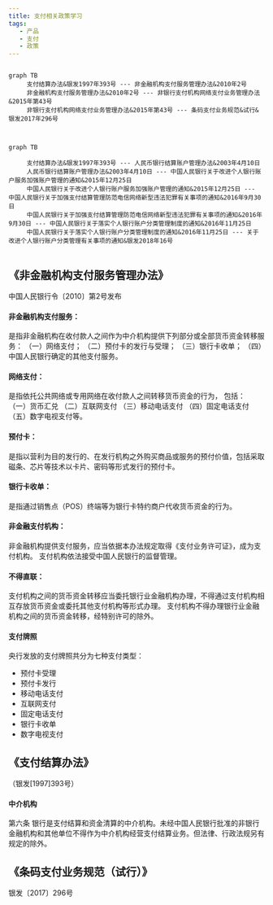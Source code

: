 ```yaml
---
title: 支付相关政策学习
tags:
   - 产品
   - 支付
   - 政策
---
```


```mermaid

graph TB
     支付结算办法&银发1997年393号 --- 非金融机构支付服务管理办法&2010年2号               
     非金融机构支付服务管理办法&2010年2号 --- 非银行支付机构网络支付业务管理办法&2015年第43号
     非银行支付机构网络支付业务管理办法&2015年第43号 --- 条码支付业务规范&试行&银发2017年296号  
     
```



```mermaid

graph TB
 
     支付结算办法&银发1997年393号 --- 人民币银行结算账户管理办法&2003年4月10日
     人民币银行结算账户管理办法&2003年4月10日 --- 中国人民银行关于改进个人银行账户服务加强账户管理的通知&2015年12月25日
     中国人民银行关于改进个人银行账户服务加强账户管理的通知&2015年12月25日 --- 中国人民银行关于加强支付结算管理防范电信网络新型违法犯罪有关事项的通知&2016年9月30日
     中国人民银行关于加强支付结算管理防范电信网络新型违法犯罪有关事项的通知&2016年9月30日 --- 中国人民银行关于落实个人银行账户分类管理制度的通知&2016年11月25日
     中国人民银行关于落实个人银行账户分类管理制度的通知&2016年11月25日 --- 关于改进个人银行账户分类管理有关事项的通知&银发2018年16号


```

## 《非金融机构支付服务管理办法》
中国人民银行令〔2010〕第2号发布

#### 非金融机构支付服务：
是指非金融机构在收付款人之间作为中介机构提供下列部分或全部货币资金转移服务：
（一）网络支付；
（二）预付卡的发行与受理；
（三）银行卡收单；
（四）中国人民银行确定的其他支付服务。

#### 网络支付：
是指依托公共网络或专用网络在收付款人之间转移货币资金的行为，
包括：
（一）货币汇兑
（二）互联网支付
（三）移动电话支付
（四）固定电话支付
（五）数字电视支付等。

#### 预付卡：
是指以营利为目的发行的、在发行机构之外购买商品或服务的预付价值，包括采取磁条、芯片等技术以卡片、密码等形式发行的预付卡。

#### 银行卡收单：
是指通过销售点（POS）终端等为银行卡特约商户代收货币资金的行为。

#### 非金融支付机构：
非金融机构提供支付服务，应当依据本办法规定取得《支付业务许可证》，成为支付机构。
支付机构依法接受中国人民银行的监督管理。

#### 不得直联：
支付机构之间的货币资金转移应当委托银行业金融机构办理，不得通过支付机构相互存放货币资金或委托其他支付机构等形式办理。
支付机构不得办理银行业金融机构之间的货币资金转移，经特别许可的除外。

#### 支付牌照
央行发放的支付牌照共分为七种支付类型：
* 预付卡受理
* 预付卡发行
* 移动电话支付
* 互联网支付
* 固定电话支付
* 银行卡收单
* 数字电视支付


## 《支付结算办法》
（银发[1997]393号）

#### 中介机构
第六条 银行是支付结算和资金清算的中介机构。未经中国人民银行批准的非银行金融机构和其他单位不得作为中介机构经营支付结算业务。但法律、行政法规另有规定的除外。

## 《条码支付业务规范（试行）》
银发〔2017〕296号







